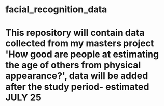 # facial_recognition_data

# This repository will contain data collected from my masters project 'How good are people at estimating the age of others from physical appearance?', data will be added after the study period- estimated JULY 25
